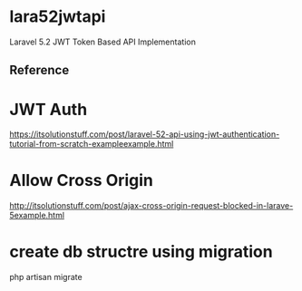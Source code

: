 # lara52jwtapi
Laravel 5.2 JWT Token Based API Implementation

## Reference
# JWT Auth
https://itsolutionstuff.com/post/laravel-52-api-using-jwt-authentication-tutorial-from-scratch-exampleexample.html

# Allow Cross Origin
http://itsolutionstuff.com/post/ajax-cross-origin-request-blocked-in-larave-5example.html

# create db structre using migration
php artisan migrate